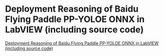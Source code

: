 # Deployment Reasoning of Baidu Flying Paddle PP-YOLOE ONNX in LabVIEW (including source code)
[Deployment Reasoning of Baidu Flying Paddle PP-YOLOE ONNX in LabVIEW (including source code)](https://aiwithcloud.com/2022/09/19/deployment_reasoning_of_baidu_flying_paddle_pp_yoloe_onnx_in_labview_including_source_code/)